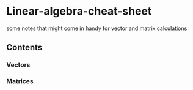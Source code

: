 # Linear-algebra-cheat-sheet
some notes that might come in handy for vector and matrix calculations

## Contents

### Vectors
### Matrices
